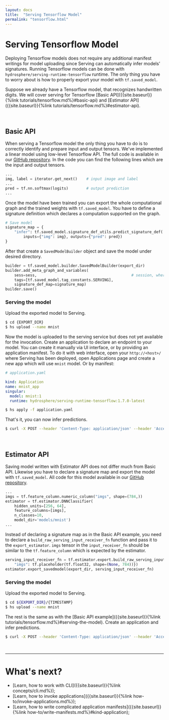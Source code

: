 ```yaml
---
layout: docs
title:  "Serving Tensorflow Model"
permalink: "tensorflow.html"
---
```


# Serving Tensorflow Model

Deploying Tensorflow models does not require any additional manifest writings for model uploading since Serving can automatically infer models' signatures. Running Tensorflow models can be done with `hydrosphere/serving-runtime-tensorflow` runtime. The only thing you have to worry about is how to properly export your model with `tf.saved_model`.

Suppose we already have a Tensorflow model, that recognizes handwritten digits. We will cover serving for Tensorflow [Basic API]({{site.baseurl}}{%link tutorials/tensorflow.md%}#basic-api) and [Estimator API]({{site.baseurl}}{%link tutorials/tensorflow.md%}#estimator-api). 

<br>

## Basic API

When serving a Tensorflow model the only thing you have to do is to correctly identify and prepare input and output tensors. We've implemented a linear model using low-level Tensorflow API. The full code is available in our [GitHub repository](https://github.com/Hydrospheredata/hydro-serving-example/blob/master/models/mnist/basic-api.py). In the code you can find the following lines which are the input and output tensors. 

```python
...
img, label = iterator.get_next()    # input image and label
...
pred = tf.nn.softmax(logits)        # output prediction
...
```

Once the model have been trained you can export the whole computational graph and the trained weights with `tf.saved_model`. You have to define a signature definition which declares a computation supported on the graph.  

```python
# Save model
signature_map = {
    "infer": tf.saved_model.signature_def_utils.predict_signature_def(
        inputs={"img": img}, outputs={"pred": pred})
}
```

After that create a `SavedModelBuilder` object and save the model under desired directory.

```python
builder = tf.saved_model.builder.SavedModelBuilder(export_dir)
builder.add_meta_graph_and_variables(
    sess=sess,                                          # session, where the graph was initialized
    tags=[tf.saved_model.tag_constants.SERVING], 
    signature_def_map=signature_map)
builder.save()
```

### Serving the model

Upload the exported model to Serving. 

```sh
$ cd {EXPORT_DIR}
$ hs upload --name mnist
```

Now the model is uploaded to the serving service but does not yet available for the invocation. Create an application to declare an endpoint to your model. You can create it manually via UI interface, or by providing an application manifest. To do it with web interface, open your `http://<host>/` where Serving has been deployed, open Applications page and create a new app which will use `mnist` model. Or by manifest:

```yaml
# application.yaml 

kind: Application
name: mnist_app
singular:
  model: mnist:1
  runtime: hydrosphere/serving-runtime-tensorflow:1.7.0-latest
```

```sh
$ hs apply -f application.yaml
```

That's it, you can now infer predictions. 

```sh 
$ curl -X POST --header 'Content-Type: application/json' --header 'Accept: application/json' -d '{ "imgs": [ [ [ 1, 1, 1, ... 1, 1, 1 ] ] ] }' 'https://<host>/gateway/applications/mnist_app/infer'
```

<br>

## Estimator API

Saving model written with Estimator API does not differ much from Basic API. Likewise you have to declare a signature map and export the model with `tf.saved_model`. All code for this model available in our [GitHub repository](https://github.com/Hydrospheredata/hydro-serving-example/blob/master/models/mnist/estimator-api.py).

```python
...
imgs = tf.feature_column.numeric_column("imgs", shape=(784,))
estimator = tf.estimator.DNNClassifier(
    hidden_units=[256, 64],
    feature_columns=[imgs],
    n_classes=10,
    model_dir='models/mnist')
...
```

Instead of declaring a signature map as in the Basic API example, you need to declare a `build_raw_serving_input_receiver_fn` function and pass it to the `export_estimator`. `imgs` tensor in the `input_receiver_fn` should be similar to the `tf.feature_column` which is expected by the estimator. 

```python
serving_input_receiver_fn = tf.estimator.export.build_raw_serving_input_receiver_fn({
    "imgs": tf.placeholder(tf.float32, shape=(None, 784))})
estimator.export_savedmodel(export_dir, serving_input_receiver_fn)
```

### Serving the model

Upload the exported model to Serving. 

```sh 
$ cd ${EXPORT_DIR}/{TIMESTAMP}
$ hs upload --name mnist
```

The rest is the same as with the [Basic API example]({{site.baseurl}}{%link tutorials/tensorflow.md%}#serving-the-model). Create an application and infer predictions. 

```sh 
$ curl -X POST --header 'Content-Type: application/json' --header 'Accept: application/json' -d '{ "imgs": [ [ [ 1, 1, 1, ... 1, 1, 1 ] ] ] }' 'https://<host>/gateway/applications/mnist_app/predict'
```

<br>
<hr> 

# What's next?

- [Learn, how to work with CLI]({{site.baseurl}}{%link concepts/cli.md%});
- [Learn, how to invoke applications]({{site.baseurl}}{%link how-to/invoke-applications.md%});
- [Learn, how to write complicated application manifests]({{site.baseurl}}{%link how-to/write-manifests.md%}#kind-application);